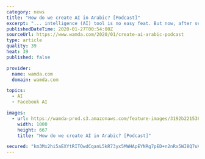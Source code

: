 ```yaml
---
category: news
title: "How do we create AI in Arabic? [Podcast]"
excerpt: "... intelligence (AI) tool is no easy feat. But now, after several years of research and engineering, the region has its own assistant: Salma. We spoke to Hussein Al-Natsheh, chief AI officer at Mawdoo3, about the company’s experience in building Salma, the need for more research and development and attracting talent back to the region."
publishedDateTime: 2020-01-27T00:54:00Z
sourceUrl: https://www.wamda.com/2020/01/create-ai-arabic-podcast
type: article
quality: 39
heat: 39
published: false

provider:
  name: wamda.com
  domain: wamda.com

topics:
  - AI
  - Facebook AI

images:
  - url: https://wamda-prod.s3.amazonaws.com/feature-images/3192b2215387c5e.jpg
    width: 1000
    height: 667
    title: "How do we create AI in Arabic? [Podcast]"

secured: "km3Mx2hi5aEXYtRITOwdCqanL5kR73yx5MWHApEYNRg7pED+n2nRx5WI8Q7uVCHEZcmCllRtOWST8zW//8iEebVXgEt8g3ql4b9tcz+PWsZYtrTWLEThijKpDN4Bmu7BrQ4nZksxC+tZqASK5R5Qdl+z0K7FQtC5eaXzjSUW6hJ/PJTidqnAwx93GtKmj68v6T0rjsYWs3fNXp/aRZBKrx7/kydN3pejOfD0Tar40s3McFRo+maq1SWGqn29UHrLd1d0uz8nl37eENmt0Yt2LArt/kTaQEN8vYTK1MLXEfi3qpdlRq2gXMRjtzw9xUqx;lOAhp8wSin4wnSJIo1Z01g=="
---
```


